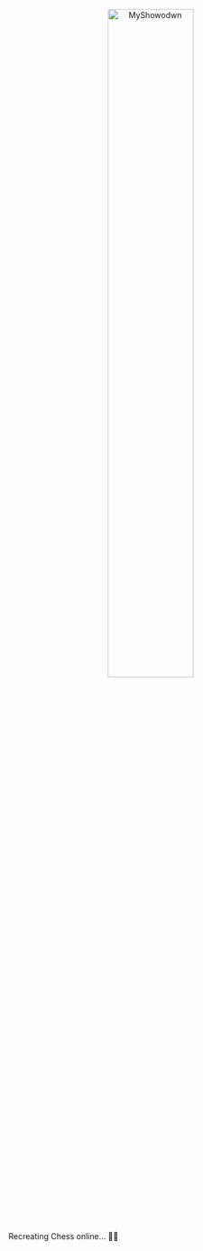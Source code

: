 <p align=center>
    <img src='https://github.com/paolomalgarin/MyShowdown/blob/main/README%20-%20Stuff/logo-big.svg' alt='MyShowodwn' width=55%>
</p>
Recreating Chess online... 🚧🚧
